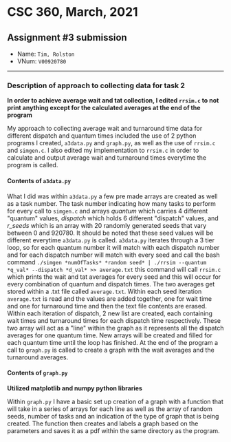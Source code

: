 
# CSC 360, March, 2021
## Assignment #3 submission

* Name: `Tim, Rolston`
* VNum: `V00920780`

---

### Description of approach to collecting data for task 2

**In order to achieve average wait and tat collection, I edited `rrsim.c` to not print
anything except for the calculated averages at the end of the program**
 
My approach to collecting average wait and turnaround time data for different 
dispatch and quantum times included the use of 2 python programs I created, `a3data.py`
and `graph.py`, as well as the use of `rrsim.c` and `simgen.c`. I also edited my
implementation to `rrsim.c` in order to calculate and output average wait and
turnaround times everytime the program is called.

#### Contents of `a3data.py`

What I did was within `a3data.py`
a few pre made arrays are created as well as a task number. The task number indicating
how many tasks to perform for every call to `simgen.c` and arrays *quantum* which
carries 4 different "quantum" values, *dispatch* which holds 6 different "dispatch"
values, and *r_seeds* which is an array with 20 randomly generated seeds that vary
between 0 and 920780. It should be noted that these seed values will be different
everytime `a3data.py` is called. `a3data.py` iterates through a 3 tier loop, so 
for each quantum number it will match with each dispatch number and for each dispatch
number  will match with every seed and call the bash command
`./simgen *numOfTasks* *random seed* | ./rrsim --quantum *q_val* --dispatch *d_val* >> average.txt`
this command will call `rrsim.c` which prints the wait and tat averages for every seed
and this will occur for every combination of quantum and dispatch times. The two averages
get stored within a .txt file called `average.txt`. Within each seed iteration `average.txt`
is read and the values are added together, one for wait time and one for turnaround time
and then the text file contents are erased. Within each iteration of dispatch, 2 new 
list are created, each containing wait times and turnaround times for each dispatch time
respectively. These two array will act as a "line" within the graph as it represents 
all the dispatch averages for one quantum time. New arrays will be created and filled
for each quantum time until the loop has finished. At the end of the program a call
to `graph.py` is called to create a graph with the wait averages and the turnaround
averages. 

#### Contents of `graph.py`

**Utilized matplotlib and numpy python libraries**

Within `graph.py` I have a basic set up creation of a graph with a function that will
take in a series of arrays for each line as well as the array of random seeds, number 
of tasks and an indication of the type of graph that is being created. The function then
creates and labels a graph based on the parameters and saves it as a pdf within the 
same directory as the program.